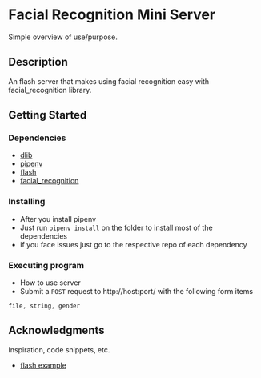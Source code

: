 # Facial Recognition Mini Server

Simple overview of use/purpose.

## Description

An flash server that makes using facial recognition easy with facial_recognition library.

## Getting Started

### Dependencies

* [dlib](https://gist.github.com/ageitgey/629d75c1baac34dfa5ca2a1928a7aeaf)
* [pipenv](https://github.com/pypa/pipenv)
* [flash](https://github.com/pallets/flask)
* [facial_recognition](https://github.com/ageitgey/face_recognition)

### Installing

* After you install pipenv 
* Just run `pipenv install` on the folder to install most of the dependencies
* if you face issues just go to the respective repo of each dependency

### Executing program

* How to use server
* Submit a `POST` request to http://host:port/ with the following form items
```
file, string, gender
```

## Acknowledgments

Inspiration, code snippets, etc.
* [flash example](https://github.com/ageitgey/face_recognition/blob/master/examples/web_service_example.py)
